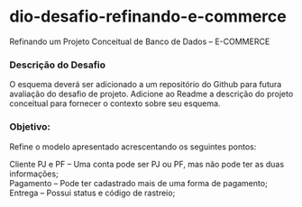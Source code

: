 # dio-desafio-refinando-e-commerce
Refinando um Projeto Conceitual de Banco de Dados – E-COMMERCE

### Descrição do Desafio
O esquema deverá ser adicionado a um repositório do Github para futura avaliação do desafio de projeto. Adicione ao Readme a descrição do projeto conceitual para fornecer o contexto sobre seu esquema.

### Objetivo:
Refine o modelo apresentado acrescentando os seguintes pontos:

Cliente PJ e PF – Uma conta pode ser PJ ou PF, mas não pode ter as duas informações;  
Pagamento – Pode ter cadastrado mais de uma forma de pagamento;  
Entrega – Possui status e código de rastreio;  

